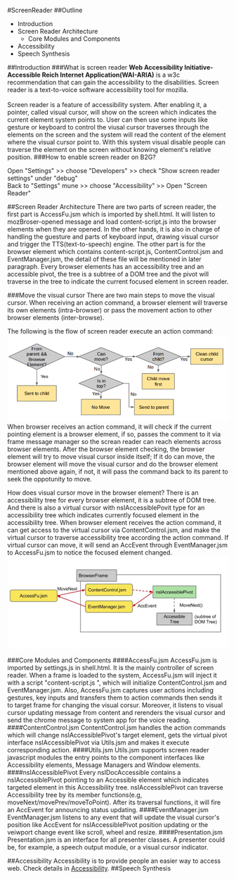 #ScreenReader
##Outline
* Introduction
* Screen Reader Architecture
  * Core Modules and Components
* Accessibility
* Speech Synthesis

##Introduction
###What is screen reader
**Web Accessibility Initiative-Accessible Reich Internet Application(WAI-ARIA)** is a w3c recommendation that can gain 
the accessibility to the disabilities. Screen reader is a text-to-voice software accessibility tool for mozilla.<br/><br/>
Screen reader is a feature of accessibility system. After enabling it, a pointer, called visual cursor, will show on the screen which indicates the current element system points to. User can then use some inputs like gesture or keyboard to control the viusal cursor traverses through the elements on the screen and the system will read the content of the element where the visual cursor point to.
With this system visual disable people can traverse the element on the screen without knowing element's relative position.
###How to enable screen reader on B2G?

Open "Settings" >> choose "Developers" >> check "Show screen reader settings" under "debug"<br/>
Back to "Settings" mune >> choose "Accessibility" >> Open "Screen Reader"

##Screen Reader Architecture
  There are two parts of screen reader, the first part is AccessFu.jsm which is imported by shell.html. It will listen to mozBroser-opened message and load content-script.js into the browser elements when they are opened. In the other hands, it is also in charge of handling the guesture and parts of keyboard input, drawing visual cursor and trigger the TTS(text-to-speech) engine. The other part is for the browser element which contains content-script.js, ContentControl.jsm and EventManager.jsm, the detail of these file will be mentioned in later paragraph. Every browser elements has an accessibility tree and an accessible pivot, the tree is a subtree of a DOM tree and the pivot will traverse in the tree to indicate the current focused element in screen reader.<br>

###Move the visual cursor
There are two main steps to move the visual cursor. When receiving an action command, a browser element will traverse its own elements (intra-browser) or pass the movement action to other browser elements (inter-browse).<br>

The following is the flow of screen reader execute an action command:
![Code flow2](./img/codeFlow2.png)<br>
  When browser receives an action command, it will check if the current pointing element is a browser element, if so, passes the comment to it via frame message manager so the screan reader can reach elements across browser elements.
  After the browser element checking, the browser element will try to move visual cursor inside itself; If it do can move, the browser element will move the visual cursor and do the browser element mentioned above again, if not, it will pass the command back to its parent to seek the oppotunity to move.<br>

  How does visual cursor move in the browser element? There is an accessibility tree for every browser element, it is a subtree of DOM tree. And there is also a virtual cursor with nsIAccessiblePovit type for an accessibility tree which indicates currently focused element in the accessibility tree. When browser element receives the action command, it can get access to the virtual cursor via ContentControl.jsm, and make the virtual cursor to traverse accessibility tree according the action command. If virtual cursor can move, it will send an AccEvent through EventManager.jsm to AccessFu.jsm to notice the focused element changed.
  ![Code flow](./img/codeFlow.png)<br>



###Core Modules and Components
####AccessFu.jsm
  AccessFu.jsm is imported by settings.js in shell.html. It is the mainly controller of screen reader. When a frame is loaded to the system, AccessFu.jsm will inject it with a script "content-script.js ", which will initialize ContentControl.jsm and EventManager.jsm. Also, AccessFu.jsm captures user actions including gestures, key inputs and transfers them to action commands then sends it to target frame for changing the visual corsur. Moreover, it listens to visual cursor updating message from content and rerenders the visual cursor and send the chrome message to system app for the voice reading.
####ContentControl.jsm
  ContentControl.jsm handles the action commands which will change nsIAccessiblePivot's target element, gets the virtual pivot interface nsIAccessiblePivot via Utils.jsm and makes it execute corresponding action.
####Utils.jsm
  Utils.jsm supports screen reader javascript modules the entry points to the component interfaces like Accessibility elements, Message Managers and Window elements.
####nsIAccessiblePivot
  Every nsIDocAccessible contains a nsIAccessiblePivot pointing to an Accessible element which indicates targeted element in this Accessibility tree. nsIAccessiblePivot can traverse Accessibility tree by its member functions(e.g, moveNext/movePrev/moveToPoint). After its traversal functions, it will fire an AccEvent for announcing status updating.
####EventManager.jsm
  EventManager.jsm listens to any event that will update the visual cursor's position like AccEvent for nsIAccessiblePivot position updating or the veiwport change event like scroll, wheel and resize.
####Presentation.jsm
  Presentation.jsm is an interface for all presenter classes. A presenter could be, for example, a speech output module, or a visual cursor indicator.

##Accessibility
  Accessibility is to provide people an easier way to access web. Check details in [Accessibility](https://developer.mozilla.org/en-US/docs/Web/Accessibility).
##Speech Synthesis
  

